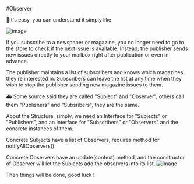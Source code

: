 #Observer

🐲It's easy, you can understand it simply like

![image](https://user-images.githubusercontent.com/80462415/162475209-32bb11ef-6896-4660-8a49-78d13af807cf.png)

If you subscribe to a newspaper or magazine, you no longer need to go to the store to check if the next issue is available. Instead, the publisher sends new issues directly to your mailbox right after publication or even in advance.

The publisher maintains a list of subscribers and knows which magazines they’re interested in. Subscribers can leave the list at any time when they wish to stop the publisher sending new magazine issues to them.

🚑 Some source said they are called "Subject" and "Observer", others call them "Publishers" and "Subsribers", they are the same.

About the Structure, simply, we need an Interface for "Subjects" or "Publishers", and an Interface for "Subscribers" or "Observers" and the concrete instances of them.

Concrete Subjects have a list of Observers, requires method for notifyAllObservers()

Concrete Observers have an update(context) method, and the constructor of Observer will let the Subjects add the observers into its list.
![image](https://user-images.githubusercontent.com/80462415/162623437-f8b88a18-330f-44e6-ab44-2162f6a7715a.png)

Then things will be done, good luck !
